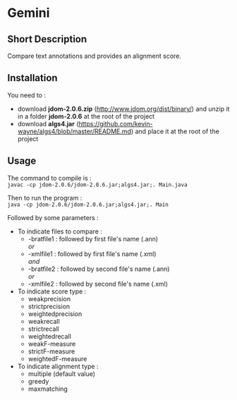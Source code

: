 # Gemini

## Short Description

Compare text annotations and provides an alignment score.

## Installation

You need to :  
* download __jdom-2.0.6.zip__ (http://www.jdom.org/dist/binary/) and unzip it in a folder __jdom-2.0.6__ at the root of the project
* download __algs4.jar__ (https://github.com/kevin-wayne/algs4/blob/master/README.md) and place it at the root of the project  

## Usage

The command to compile is :  
`javac -cp jdom-2.0.6/jdom-2.0.6.jar;algs4.jar;. Main.java`  
  
Then to run the program :  
`java -cp jdom-2.0.6/jdom-2.0.6.jar;algs4.jar;. Main`  
  
Followed by some parameters :  
* To indicate files to compare :
   * -bratfile1  : followed by first file's name (.ann)  
   *or*
   * -xmlfile1 : followed by first file's name (.xml)  
   *and*
   * -bratfile2  : followed by second file's name (.ann)  
   *or*
   * -xmlfile2 : followed by second file's name (.xml)
* To indicate score type :
   * weakprecision
   * strictprecision
   * weightedprecision
   * weakrecall
   * strictrecall
   * weightedrecall
   * weakF-measure
   * strictF-measure
   * weightedF-measure
* To indicate alignment type :
   * multiple (default value)
   * greedy
   * maxmatching

